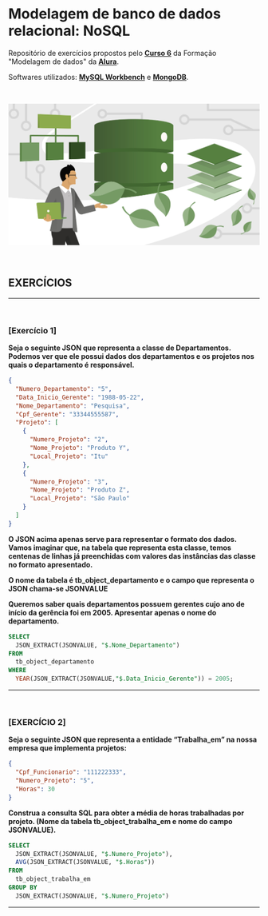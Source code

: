 # Modelagem de banco de dados relacional: NoSQL
Repositório de exercícios propostos pelo **[Curso 6](https://cursos.alura.com.br/course/modelagem-banco-nosql/)** da Formação "Modelagem de dados" da **[Alura](https://www.alura.com.br/)**.


Softwares utilizados: **[MySQL Workbench](https://www.mysql.com/products/workbench/)** e **[MongoDB](https://www.mongodb.com/try/download/community)**.

<br>

![NoSQL](./img/nosql.png)

<br>
















<!-- ## Resumo de comandos

#### Criar um banco de dados:

```sql
CREATE DATABASE nome-do-banco;
```

<br>

#### Mostrar todos os bancos de dados:

```sql
SHOW DATABASES;
```

<br>

#### Antes de criar uma tabela ou realizar qualquer operação, é necessário selecionar o banco que será usado:

```sql
USE nome-do-banco;
```

<br>

#### Exemplo prático:

```sql
CREATE DATABASE banco_clientes;

USE banco_clientes;

CREATE TABLE tabela_clientes (
  idCliente int NOT NULL auto_increment,
  nomeEmpresa varchar(255) not null,
  nomeDiretor varchar(255) default NULL,
  numEmpregados mediumint default NULL,
  PRIMARY KEY (idCliente)
) ;

```

<br>

#### Exibir todas as tabelas do banco selecionado:

```sql
SHOW tables;
```

<br>

#### Obter informações sobre uma tabela:

```sql

```

<br>

#### 
```sql

```

<br>

#### 
```sql

```

<br>

#### 
```sql

```

<br>

#### 
```sql

```

<br>

#### 
```sql

```

<br>

#### 
```sql

```

<br> -->



















## EXERCÍCIOS


<!-- **Realizar as operações no MySQL conforme as tabelas apresentadas abaixo.**

 ![Tabelas](./img/tabelas.png) -->

<hr>
<br>

### [Exercício 1]
**Seja o seguinte JSON que representa a classe de Departamentos. Podemos ver que ele possui dados dos departamentos e os projetos nos quais o departamento é responsável.**

```json
{
  "Numero_Departamento": "5",
  "Data_Inicio_Gerente": "1988-05-22",
  "Nome_Departamento": "Pesquisa",
  "Cpf_Gerente": "33344555587",
  "Projeto": [
    {
      "Numero_Projeto": "2",
      "Nome_Projeto": "Produto Y",
      "Local_Projeto": "Itu"
    },
    {
      "Numero_Projeto": "3",
      "Nome_Projeto": "Produto Z",
      "Local_Projeto": "São Paulo"
    }
  ]
}
```

**O JSON acima apenas serve para representar o formato dos dados. Vamos imaginar que, na tabela que representa esta classe, temos centenas de linhas já preenchidas com valores das instâncias das classe no formato apresentado.**

**O nome da tabela é tb_object_departamento e o campo que representa o JSON chama-se JSONVALUE**

**Queremos saber quais departamentos possuem gerentes cujo ano de início da gerência foi em 2005. Apresentar apenas o nome do departamento.**

```sql
SELECT
  JSON_EXTRACT(JSONVALUE, "$.Nome_Departamento") 
FROM
  tb_object_departamento 
WHERE
  YEAR(JSON_EXTRACT(JSONVALUE,"$.Data_Inicio_Gerente")) = 2005;
```

<!-- ![Exercicio 1](./img/exercicio-1.png) -->

<hr>
<br>

### [EXERCÍCIO 2] 
**Seja o seguinte JSON que representa a entidade “Trabalha_em” na nossa empresa que implementa projetos:**

```json
{
  "Cpf_Funcionario": "111222333",
  "Numero_Projeto": "5",
  "Horas": 30
}
```

**Construa a consulta SQL para obter a média de horas trabalhadas por projeto. (Nome da tabela tb_object_trabalha_em e nome do campo JSONVALUE).**

```sql
SELECT
  JSON_EXTRACT(JSONVALUE, "$.Numero_Projeto"), 
  AVG(JSON_EXTRACT(JSONVALUE, "$.Horas")) 
FROM 
  tb_object_trabalha_em
GROUP BY 
  JSON_EXTRACT(JSONVALUE, "$.Numero_Projeto")
```

<!-- ![Exercicio 2](./img/exercicio-2.png) -->

<hr>
<br>

<!-- ### [EXERCÍCIO 3] 
**Descobrir os nomes dos funcionários que trabalham em todos os projetos controlados pelo departamento 5.**

![Exercicio 3](./img/exercicio-3.png)

<hr>
<br>

### [EXERCÍCIO 4] 
**Fazer uma lista dos números de projetos para aqueles que envolvem um funcionário cujo último nome é 'Souza'. Seja como trabalhador, seja como gerente do departamento que controla o projeto.**

![Exercicio 4](./img/exercicio-4.png)

<hr>
<br>

### [EXERCÍCIO 5] 
**Recuperar os nomes dos funcionários que não possuem dependentes.**

![Exercicio 5](./img/exercicio-5.png)

<hr>
<br>

### [EXERCÍCIO 6] 
**Listar o nome dos gerentes que possuem pelo menos um dependente.**

![Exercicio 6](./img/exercicio-6.png)

<hr>
<br> -->